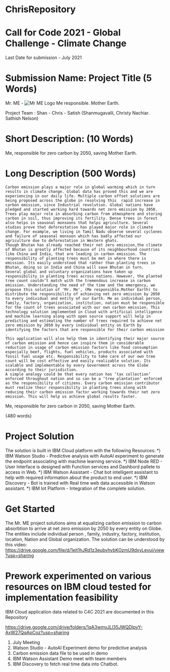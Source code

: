 # ChrisRepository

# Call for Code 2021 - Global Challenge - Climate Change
  Last Date for submission - July 2021
  
# Submission Name: Project Title (5 Words)
  Mr. ME - 
  ![Mr ME Logo](https://user-images.githubusercontent.com/86196116/127674624-79631cc9-446e-4ee7-bc73-4e66acde7971.jpeg)
  Me responsible. Mother Earth.
  
  Project Team : Shan - Chris - Satish  (Shanmugavalli, Christy Nachiar. Sathish Nelson)
  
# Short Description: (10 Words)
  Me, responsible for zero carbon by 2050, saving Mother Earth.
  
# Long Description (500 Words)
    Carbon emission plays a major role in global warming which in turn results in climate change. Global data has proved this and we are experiencing in our daily life. Multiple carbon offset solutions are being proposed across the globe in resolving this  rapid increase in carbon emission, since Industrial revolution. Global nations have pledged and started working hard towards net zero emission by 2050. 	
    Trees play major role in absorbing carbon from atmosphere and storing carbon in soil, thus improving its fertility. Dense trees in forest also helps in seasonal monsoons that helps agriculture. Several studies prove that deforestation has played major role in climate change. For example, we living in Tamil Nadu observe several cyclones and failure of seasonal monsoon which has badly affected our agriculture due to deforestation in Western ghats.
    Though Bhutan has already reached their net zero emission,the climate of Bhutan is greatly affected because of its neighbourhood countries like China and India, that are leading in carbon emission. The responsibility of planting trees must be met in where there is emission. Its easily understood that rather than planting trees in Bhutan, doing so in India and China will save Bhutan in turn. 
    Several global and voluntary organizations have taken up responsibility in planting trees across nations. However, the planted tree count couldn’t match with the tremendous increase in carbon emission. Understanding the need of the time and the emergency, we propose this solution of 'Mr. Me', (Me responsible.Mother Earth) to distribute the responsibility of achieving net zero emission by 2050 to every individual and entity of our Earth. Me as individual person, family, factory, organization, institution, nation must be responsible for the count of trees associated with our own carbon emission. This technology solution implemented in Cloud with artificial intelligence and machine learning along with open source support will help in predicting and estimating the number of trees required to achieve net zero emission by 2050 by every individual entity on Earth by identifying the factors that are responsible for their carbon emission . 
    This application will also help them in identifying their major source of carbon emission and hence can inspire them in considerable reduction in usage of carbon emission factors like food consumption especially beef, flights, fuel vehicles, products associated with fossil fuel usage etc. Responsibility to take care of our own tree count will be cost effective and easily realizable solution. Its scalable and implementable by every Government across the Globe according to their jurisdiction.
    A simple analogy could be that every nation has ‘tax collection’ enforced throughout nation and so can be a ‘tree plantation’ enforced as the responsibility of citizens. Every carbon emission contributor must realize their responsibility in planting trees along with reducing their carbon emission factor working towards their net zero emission. This will help us achieve global results faster.
Me, responsible for zero carbon in 2050, saving Mother Earth. 

{480 words}
 
 # Project Solution
 The solution is built in IBM Cloud platform with the following Resources:
 *) IBM Watson Studio - Predictive analysis with AutoAI experiment to generate the endpoint associating with machine learning service.
 *) IBM Node RED - User Interface is designed with Function services and Dashbord pallete to access in Web.
 *) IBM Watson Assistant - Chat bot intelligent assistant to help with required information about the product to end user.
 *) IBM Discovery - Bot is trained with Real time web data accessible in Watson assistant.
 *) IBM Iot Platform - Integration of the complete solution.
 
 # Get Started
 The Mr. ME project solutions aims at equalizing carbon emission to carbon absorbtion to arrive at net zero emission by 2050 by every entity on Globe. The entities include individual person , family, industry, factory, institution, location, Nation and Global organization. The solution can be understood by this video:
 https://drive.google.com/file/d/1eit1hJRd1z3eubvhvbKOzmU9dxyLevuj/view?usp=sharing


# Prework experimented on various resources on IBM cloud tested for implementation feasibility

IBM Cloud application data related to C4C 2021 are documented in this Repository

https://drive.google.com/drive/folders/1qA3wmvJLl35JWQDlpyY-AxW27QqApCoz?usp=sharing
1. July Meeting
2. Watson Studio - AutoAI Experiment demo for predictive analysis
3. Carbon emission data file to be used in demo
4. IBM Watson Assistant Demo meet with team members
5. IBM Discovery to fetch real time data into Chatbot.




